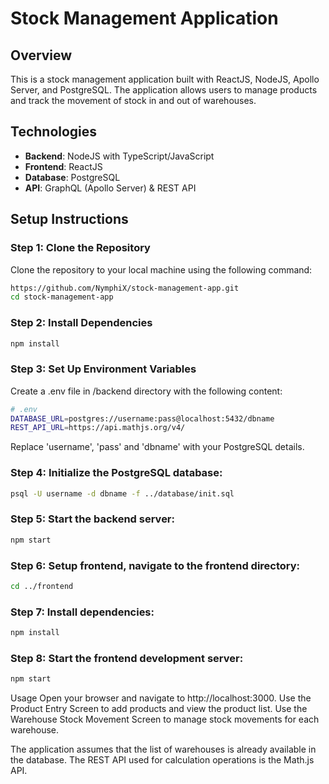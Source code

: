 # Stock Management Application

## Overview

This is a stock management application built with ReactJS, NodeJS, Apollo Server, and PostgreSQL. The application allows users to manage products and track the movement of stock in and out of warehouses.

## Technologies

- **Backend**: NodeJS with TypeScript/JavaScript
- **Frontend**: ReactJS
- **Database**: PostgreSQL
- **API**: GraphQL (Apollo Server) & REST API

## Setup Instructions

### Step 1: Clone the Repository

Clone the repository to your local machine using the following command:
```sh
https://github.com/NymphiX/stock-management-app.git
cd stock-management-app
```
### Step 2: Install Dependencies

```sh
npm install
```

### Step 3: Set Up Environment Variables

Create a .env file in /backend directory with the following content:

```sh
# .env
DATABASE_URL=postgres://username:pass@localhost:5432/dbname
REST_API_URL=https://api.mathjs.org/v4/
```

Replace 'username', 'pass' and 'dbname' with your PostgreSQL details.

### Step 4: Initialize the PostgreSQL database:

```sh
psql -U username -d dbname -f ../database/init.sql
```

### Step 5: Start the backend server:

```sh
npm start
```
### Step 6: Setup frontend, navigate to the frontend directory:

```sh
cd ../frontend
```

### Step 7: Install dependencies:

```sh
npm install
```

### Step 8: Start the frontend development server:

```sh
npm start
```

Usage
Open your browser and navigate to http://localhost:3000.
Use the Product Entry Screen to add products and view the product list.
Use the Warehouse Stock Movement Screen to manage stock movements for each warehouse.

The application assumes that the list of warehouses is already available in the database.
The REST API used for calculation operations is the Math.js API.



